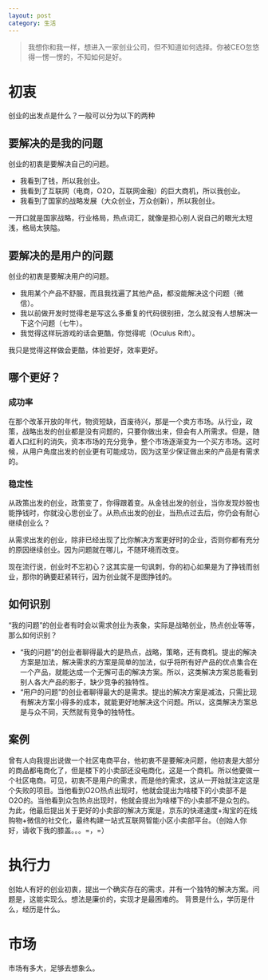 ```yaml
---
layout: post
category: 生活
---
```


> 我想你和我一样，想进入一家创业公司，但不知道如何选择。你被CEO忽悠得一愣一愣的，不知如何是好。

# 初衷

创业的出发点是什么？一般可以分为以下的两种

## 要解决的是我的问题

创业的初衷是要解决自己的问题。

* 我看到了钱，所以我创业。
* 我看到了互联网（电商，O2O，互联网金融）的巨大商机，所以我创业。
* 我看到了国家的战略发展（大众创业，万众创新），所以我创业。

一开口就是国家战略，行业格局，热点词汇，就像是担心别人说自己的眼光太短浅，格局太狭隘。

## 要解决的是用户的问题

创业的初衷是要解决用户的问题。

* 我用某个产品不舒服，而且我找遍了其他产品，都没能解决这个问题（微信）。
* 我以前做开发时觉得老是写这么多重复的代码很别扭，怎么就没有人想解决一下这个问题（七牛）。
* 我觉得这样玩游戏的话会更酷，你觉得呢（Oculus Rift）。

我只是觉得这样做会更酷，体验更好，效率更好。

## 哪个更好？

### 成功率

在那个改革开放的年代，物资短缺，百废待兴，那是一个卖方市场。从行业，政策，战略出发的创业都是没有问题的，只要你做出来，但会有人所需求。但是，随着人口红利的消失，资本市场的充分竞争，整个市场逐渐变为一个买方市场。这时候，从用户角度出发的创业更有可能成功，因为这至少保证做出来的产品是有需求的。

### 稳定性

从政策出发的创业，政策变了，你得跟着变。从金钱出发的创业，当你发现炒股也能挣钱时，你就没心思创业了。从热点出发的创业，当热点过去后，你仍会有耐心继续创业么？

从需求出发的创业，除非已经出现了比你解决方案更好时的企业，否则你都有充分的原因继续创业。因为问题就在哪儿，不随环境而改变。

现在流行说，创业时不忘初心？这其实是一句讽刺，你的初心如果是为了挣钱而创业，那你的确要赶紧转行，因为创业就不是图挣钱的。

## 如何识别

“我的问题”的创业者有时会以需求创业为表象，实际是战略创业，热点创业等等，那么如何识别？

* “我的问题”的创业者聊得最大的是热点，战略，策略，还有商机。提出的解决方案是加法，解决需求的方案是简单的加法，似乎将所有好产品的优点集合在一个产品，就能达成一个无懈可击的解决方案。所以，这类解决方案总能看到别人各大产品的影子，缺少竞争的独特性。
* “用户的问题”的创业者聊得最大的是需求。提出的解决方案是减法，只需比现有解决方案小得多的成本，就能更好地解决这个问题。所以，这类解决方案总是与众不同，天然就有竞争的独特性。

## 案例

曾有人向我提出说做一个社区电商平台，他初衷不是要解决问题，他初衷是大部分的商品都电商化了，但是楼下的小卖部还没电商化，这是一个商机。所以他要做一个社区电商。可见，初衷不是用户的需求，而是他的需求，这从一开始就注定这是个失败的项目。当他看到O2O热点出现时，他就会提出为啥楼下的小卖部不是O2O的。当他看到众包热点出现时，他就会提出为啥楼下的小卖部不是众包的。为此，他最后提出关于更好的小卖部的解决方案是，京东的快递速度+淘宝的在线购物+微信的社交化，最终构建一站式互联网智能小区小卖部平台。（创始人你好，请收下我的膝盖。。。=，=）

# 执行力

创始人有好的创业初衷，提出一个确实存在的需求，并有一个独特的解决方案。问题是，这能实现么。想法是廉价的，实现才是最困难的。
背景是什么，学历是什么，经历是什么。

# 市场
市场有多大，足够去想象么。

